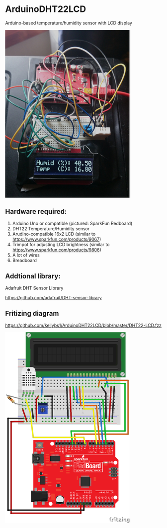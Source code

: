 # ArduinoDHT22LCD
Arduino-based temperature/humidity sensor with LCD display


<img src="DSC_0044.JPG" width="400">




## Hardware required:

1. Arduino Uno or compatible (pictured: SparkFun Redboard)
2. DHT22 Temperature/Humidity sensor
3. Arudino-compatible 16x2 LCD (similar to https://www.sparkfun.com/products/9067)
4. Trimpot for adjusting LCD brightness (similar to https://www.sparkfun.com/products/9806)
5. A lot of wires
6. Breadboard




## Addtional library:

Adafruit DHT Sensor Library

https://github.com/adafruit/DHT-sensor-library





## Fritizing diagram

https://github.com/kellybs1/ArduinoDHT22LCD/blob/master/DHT22-LCD.fzz

<img src="DHT22-LCD.png" width="400">




